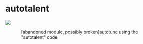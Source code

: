 
<a name=autotalent></a><br>
# <b>autotalent</b>
<img src="../images/autotalent.png"><br>
<div style="display:inline-block;margin-left:50px;">
[abandoned module, possibly broken]autotune using the "autotalent" code<br/><br/>